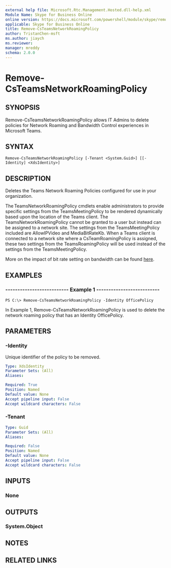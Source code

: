 ```yaml
---
external help file: Microsoft.Rtc.Management.Hosted.dll-help.xml
Module Name: Skype for Business Online
online version: https://docs.microsoft.com/powershell/module/skype/remove-csteamsnetworkroamingpolicy
applicable: Skype for Business Online
title: Remove-CsTeamsNetworkRoamingPolicy
author: TristanChen-msft
ms.author: jiaych
ms.reviewer: 
manager: mreddy
schema: 2.0.0
---
```


# Remove-CsTeamsNetworkRoamingPolicy

## SYNOPSIS

Remove-CsTeamsNetworkRoamingPolicy allows IT Admins to delete policies for Network Roaming and Bandwidth Control experiences in Microsoft Teams.

## SYNTAX

```
Remove-CsTeamsNetworkRoamingPolicy [-Tenant <System.Guid>] [[-Identity] <XdsIdentity>]
```

## DESCRIPTION
Deletes the Teams Network Roaming Policies configured for use in your organization.

The TeamsNetworkRoamingPolicy cmdlets enable administrators to provide specific settings from the TeamsMeetingPolicy to be rendered dynamically based upon the location of the Teams client.  The TeamsNetworkRoamingPolicy cannot be granted to a user but instead can be assigned to a network site.  The settings from the TeamsMeetingPolicy included are AllowIPVideo and MediaBitRateKb. When a Teams client is connected to a network site where a CsTeamRoamingPolicy is assigned, these two settings from the TeamsRoamingPolicy will be used instead of the settings from the TeamsMeetingPolicy.   

More on the impact of bit rate setting on bandwidth can be found [here](https://docs.microsoft.com/microsoftteams/prepare-network).

## EXAMPLES

### -------------------------- Example 1 --------------------------
```
PS C:\> Remove-CsTeamsNetworkRoamingPolicy -Identity OfficePolicy
```

In Example 1, Remove-CsTeamsNetworkRoamingPolicy is used to delete the network roaming policy that has an Identity OfficePolicy.

## PARAMETERS

### -Identity
Unique identifier of the policy to be removed.

```yaml
Type: XdsIdentity
Parameter Sets: (All)
Aliases:

Required: True
Position: Named
Default value: None
Accept pipeline input: False
Accept wildcard characters: False
```

### -Tenant

```yaml
Type: Guid
Parameter Sets: (All)
Aliases:

Required: False
Position: Named
Default value: None
Accept pipeline input: False
Accept wildcard characters: False
```

## INPUTS

### None

## OUTPUTS

### System.Object

## NOTES

## RELATED LINKS
